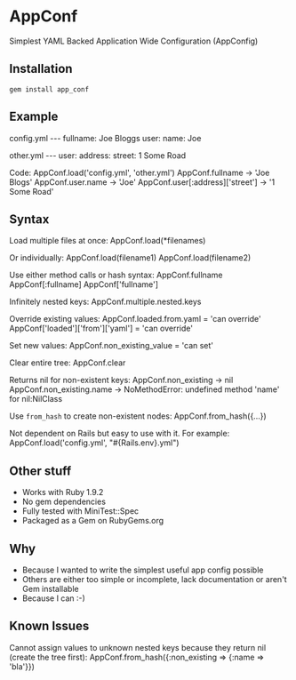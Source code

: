 AppConf
=======
Simplest YAML Backed Application Wide Configuration (AppConfig)

Installation
----------------------------------
    gem install app_conf

Example
----------------------------------
config.yml
    ---
    fullname: Joe Bloggs
    user:
      name: Joe

other.yml
    ---
    user:
      address:
        street: 1 Some Road

Code:
    AppConf.load('config.yml', 'other.yml')
    AppConf.fullname -> 'Joe Blogs'
    AppConf.user.name -> 'Joe'
    AppConf.user[:address]['street'] -> '1 Some Road'

Syntax
----------------------------------
Load multiple files at once:
    AppConf.load(*filenames)

Or individually:
    AppConf.load(filename1)
    AppConf.load(filename2)

Use either method calls or hash syntax:
    AppConf.fullname
    AppConf[:fullname]
    AppConf['fullname']

Infinitely nested keys:
    AppConf.multiple.nested.keys

Override existing values:
    AppConf.loaded.from.yaml = 'can override'
    AppConf['loaded']['from']['yaml'] = 'can override'

Set new values:
    AppConf.non_existing_value = 'can set'

Clear entire tree:
    AppConf.clear

Returns nil for non-existent keys:
    AppConf.non_existing -> nil
    AppConf.non_existing.name -> NoMethodError: undefined method 'name' for nil:NilClass

Use `from_hash` to create non-existent nodes:
    AppConf.from_hash({...})

Not dependent on Rails but easy to use with it. For example:
    AppConf.load('config.yml', "#{Rails.env}.yml")

Other stuff
----------------------------------
* Works with Ruby 1.9.2
* No gem dependencies
* Fully tested with MiniTest::Spec
* Packaged as a Gem on RubyGems.org

Why
----------------------------------
* Because I wanted to write the simplest useful app config possible
* Others are either too simple or incomplete, lack documentation or aren't Gem installable
* Because I can :-)

Known Issues
----------------------------------
Cannot assign values to unknown nested keys because they return nil (create the tree first):
    AppConf.from_hash({:non_existing => {:name => 'bla'}})

